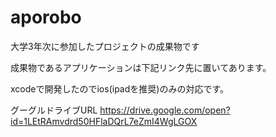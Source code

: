 # aporobo
大学3年次に参加したプロジェクトの成果物です


成果物であるアプリケーションは下記リンク先に置いてあります。

xcodeで開発したのでios(ipadを推奨)のみの対応です。


グーグルドライブURL
https://drive.google.com/open?id=1LEtRAmvdrd50HFlaDQrL7eZmI4WgLGOX
